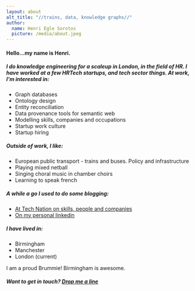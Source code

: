 ```yaml
---
layout: about
alt_title: "//trains, data, knowledge graphs//"
author:
  name: Henri Egle Sorotos
  picture: /media/about.jpeg
---
```



#### Hello...my name is Henri. 

##### I do knowledge engineering for a scaleup in London, in the field of HR. I have worked at a few HRTech startups, and tech sector things. At work, I'm interested in:

- Graph databases 
- Ontology design 
- Entity reconciliation
- Data provenance tools for semantic web 
- Modelling skills, companies and occupations
- Startup work culture
- Startup hiring

##### Outside of work, I like:

- European public transport - trains and buses. Policy and infrastructure
- Playing mixed netball
- Singing choral music in chamber choirs
- Learning to speak french  

##### A while a go I used to do some blogging:

- [At Tech Nation on skills, people and companies](https://technation.io/news/author/henrieglesorotos/)
- [On my personal linkedin](https://www.linkedin.com/in/henrieglesorotos/detail/recent-activity/posts/)

##### I have lived in:

- Birmingham
- Manchester
- London (current)

I am a proud Brummie! Birmingham is awesome.

##### Want to get in touch? [Drop me a line](https://twitter.com/HEgleSorotos)


